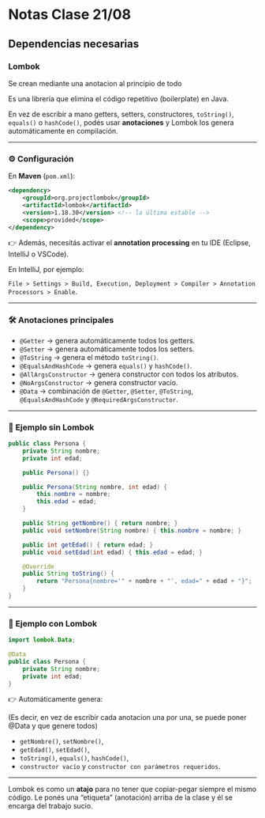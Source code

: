 # Notas Clase 21/08

## Dependencias necesarias

### Lombok

Se crean mediante una anotacion al principio de todo

Es una librería que elimina el código repetitivo (boilerplate) en Java.

En vez de escribir a mano getters, setters, constructores, `toString()`, `equals()` o `hashCode()`, podés usar **anotaciones** y Lombok los genera automáticamente en compilación.

---

### ⚙️ Configuración

En **Maven** (`pom.xml`):

```xml
<dependency>
    <groupId>org.projectlombok</groupId>
    <artifactId>lombok</artifactId>
    <version>1.18.30</version> <!-- la última estable -->
    <scope>provided</scope>
</dependency>

```

👉 Además, necesitás activar el **annotation processing** en tu IDE (Eclipse, IntelliJ o VSCode).

En IntelliJ, por ejemplo:

`File > Settings > Build, Execution, Deployment > Compiler > Annotation Processors > Enable`.

---

### 🛠️ Anotaciones principales

- `@Getter` → genera automáticamente todos los getters.
- `@Setter` → genera automáticamente todos los setters.
- `@ToString` → genera el método `toString()`.
- `@EqualsAndHashCode` → genera `equals()` y `hashCode()`.
- `@AllArgsConstructor` → genera constructor con todos los atributos.
- `@NoArgsConstructor` → genera constructor vacío.
- `@Data` → combinación de `@Getter`, `@Setter`, `@ToString`, `@EqualsAndHashCode` y `@RequiredArgsConstructor`.

---

### 📌 Ejemplo sin Lombok

```java
public class Persona {
    private String nombre;
    private int edad;

    public Persona() {}

    public Persona(String nombre, int edad) {
        this.nombre = nombre;
        this.edad = edad;
    }

    public String getNombre() { return nombre; }
    public void setNombre(String nombre) { this.nombre = nombre; }

    public int getEdad() { return edad; }
    public void setEdad(int edad) { this.edad = edad; }

    @Override
    public String toString() {
        return "Persona{nombre='" + nombre + "', edad=" + edad + "}";
    }
}

```

---

### 📌 Ejemplo con Lombok

```java
import lombok.Data;

@Data
public class Persona {
    private String nombre;
    private int edad;
}

```

👉 Automáticamente genera:

(Es decir, en vez de escribir cada anotacion una por una, se puede poner @Data y que genere todos)

- `getNombre()`, `setNombre()`,
- `getEdad()`, `setEdad()`,
- `toString()`, `equals()`, `hashCode()`,
- `constructor vacío` y `constructor con parámetros requeridos`.

---

Lombok es como un **atajo** para no tener que copiar-pegar siempre el mismo código. Le ponés una “etiqueta” (anotación) arriba de la clase y él se encarga del trabajo sucio.